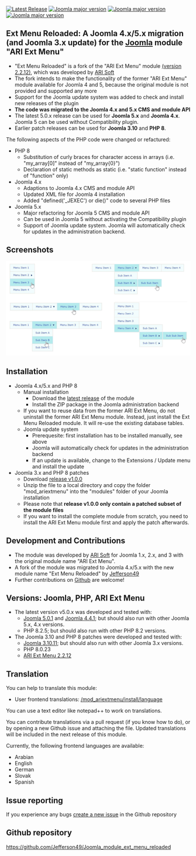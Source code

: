 [![Latest Release](https://img.shields.io/github/v/release/Jefferson49/Joomla_module_ext_menu_reloaded?display_name=tag)](https://github.com/Jefferson49/Joomla_module_ext_menu_reloaded/releases/latest)
[![Joomla major version](https://img.shields.io/badge/joomla-v5.x-green)](https://downloads.joomla.org/cms/joomla4)
[![Joomla major version](https://img.shields.io/badge/joomla-v4.x-green)](https://downloads.joomla.org/cms/joomla4)
[![Joomla major version](https://img.shields.io/badge/joomla-v3.10-green)](https://downloads.joomla.org/cms/joomla3)
## Ext Menu Reloaded: A Joomla 4.x/5.x migration (and Joomla 3.x update) for the [Joomla](https://www.joomla.org/) module "ARI Ext Menu"
+ "Ext Menu Reloaded" is a fork of the "ARI Ext Menu" module [(version 2.2.12)](https://www.ari-soft.com/index.php?dl=mod_ariextmenu.zip&f=603102c6915804e7805d227a8c181ff8&t=1701535070&option=com_arismartcontent&task=plugin_handler&handler=a4197fefd329010736ae3073855be045), which was developed by [ARI Soft](https://www.ari-soft.com)
+ The fork intends to make the functionality of the former "ARI Ext Menu" module available for Joomla 4 and 5, because the original module is not provided and supported any more
+ Support for the Joomla update system was added to check and install new releases of the plugin
+ **The code was migrated to the Joomla 4.x and 5.x CMS and module API**
+ The latest 5.0.x release can be used for **Joomla 5.x** and **Joomla 4.x**. Joomla 5 can be used without Compatibility plugin.
+ Earlier patch releases can be used for **Joomla 3.10** and **PHP 8**.

The following aspects of the PHP code were changed or refactured:
+ PHP 8
    + Substitution of curly braces for character access in arrays (i.e. "my_array[0]" instead of "my_array{0}")
    + Declaration of static methods as static (i.e. "static function" instead of "function" only)
+ Joomla 4.x
    + Adaptions to Joomla 4.x CMS and module API
	+ Updated XML file for Joomla 4 installation
	+ Added "defined('_JEXEC') or die()" code to several PHP files
+ Joomla 5.x
    + Major refactoring for Joomla 5 CMS and module API
    + Can be used in Joomla 5 without activating the Compatibility plugin
    + Support of Joomla update system. Joomla will automatically check for updates in the administration backend.

##  Screenshots
![Screenshot](mod_ariextmenu/ressources/img/ext_menu_all.jpg)

##  Installation
+ Joomla 4.x/5.x and PHP 8
    + Manual installation
        + Download the [latest release](https://github.com/Jefferson49/Joomla_module_ext_menu_reloaded/releases/latest) of the module
        + Install the ZIP package in the Joomla administration backend
    + If you want to reuse data from the former ARI Ext Menu, do not uninstall the former ARI Ext Menu module. Instead, just install the Ext Menu Reloaded module. It will re-use the existing database tables.
    + Joomla update system
        + Prerequesite: first installation has to be installed manually, see above
        + Joomla will automatically check for updates in the administration backend
        + If an update is available, change to the Extensions / Update menu and install the update 
+ Joomla 3.x and PHP 8 patches
    + Download [release v1.0.0](https://github.com/Jefferson49/Joomla_module_ext_menu_reloaded/releases/tag/v1.0.0)
    + Unzip the file to a local directory and copy the folder "mod_ariextmenu" into the "modules" folder of your Joomla installation
    + Please note that **release v1.0.0 only contain a patched subset of the module files**
    + If you want to install the complete module from scratch, you need to install the ARI Ext Menu module first and apply the patch afterwards.

## Development and Contributions
+ The module was developed by [ARI Soft](https://www.ari-soft.com) for Joomla 1.x, 2.x, and 3 with the original module name "ARI Ext Menu".
+ A fork of the module was migrated to Joomla 4.x/5.x with the new module name "Ext Menu Reloaded" by [Jefferson49](https://github.com/Jefferson49)
+ Further contributions on [Github](https://github.com/Jefferson49/Joomla_module_ext_menu_reloaded) are welcome!

##  Versions: Joomla, PHP, ARI Ext Menu 
+ The latest version v5.0.x was developed and tested with: 
    + [Joomla 5.0.1](https://downloads.joomla.org/cms/joomla5) and [Joomla 4.4.1](https://downloads.joomla.org/cms/joomla4); but should also run with other Joomla 5.x, 4.x versions.
    + PHP 8.2.5; but should also run with other PHP 8.2 versions.
+ The Joomla 3.10 and PHP 8 patches were developed and tested with: 
    + [Joomla 3.10.11](https://downloads.joomla.org/cms/joomla3); but should also run with other Joomla 3.x versions.
    + PHP 8.0.23
    + [ARI Ext Menu 2.2.12](https://www.ari-soft.com/index.php?dl=mod_ariextmenu.zip&f=603102c6915804e7805d227a8c181ff8&t=1701535070&option=com_arismartcontent&task=plugin_handler&handler=a4197fefd329010736ae3073855be045)

## Translation
You can help to translate this module:
+ User frontend translations: [/mod_ariextmenu/install/language](https://github.com/Jefferson49/Joomla_module_ext_menu_reloaded/tree/main/mod_ariextmenu/install/language)

You can use a text editor like notepad++ to work on translations.

You can contribute translations via a pull request (if you know how to do), or by opening a new Github issue and attaching the file. Updated translations will be included in the next release of this module.

Currently, the following frontend languages are available:
+ Arabian
+ English
+ German
+ Slovak
+ Spanish

## Issue reporting
If you experience any bugs [create a new issue](https://github.com/Jefferson49/Joomla_module_ext_menu_reloaded/issues) in the Github repository

##  Github repository  
https://github.com/Jefferson49/Joomla_module_ext_menu_reloaded